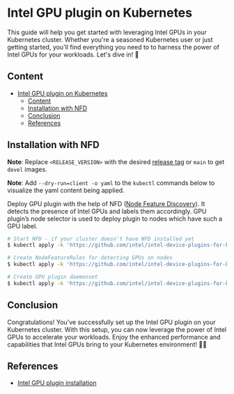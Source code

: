 # Intel GPU plugin on Kubernetes

This guide will help you get started with leveraging Intel GPUs in your Kubernetes cluster. Whether you're a seasoned Kubernetes user or just getting started, you'll find everything you need to to harness the power of Intel GPUs for your workloads. Let's dive in! 🌟

## Content

- [Intel GPU plugin on Kubernetes](#intel-gpu-plugin-on-kubernetes)
  - [Content](#content)
  - [Installation with NFD](#installation-with-nfd)
  - [Conclusion](#conclusion)
  - [References](#references)

## Installation with NFD

**Note**: Replace `<RELEASE_VERSION>` with the desired [release tag](https://github.com/intel/intel-device-plugins-for-kubernetes/tags) or `main` to get `devel` images.

**Note**: Add `--dry-run=client -o yaml` to the `kubectl` commands below to visualize the yaml content being applied.

Deploy GPU plugin with the help of NFD ([Node Feature Discovery](https://github.com/kubernetes-sigs/node-feature-discovery)). It detects the presence of Intel GPUs and labels them accordingly. GPU plugin’s node selector is used to deploy plugin to nodes which have such a GPU label.

```sh
# Start NFD - if your cluster doesn't have NFD installed yet
$ kubectl apply -k 'https://github.com/intel/intel-device-plugins-for-kubernetes/deployments/nfd?ref=<RELEASE_VERSION>'

# Create NodeFeatureRules for detecting GPUs on nodes
$ kubectl apply -k 'https://github.com/intel/intel-device-plugins-for-kubernetes/deployments/nfd/overlays/node-feature-rules?ref=<RELEASE_VERSION>'

# Create GPU plugin daemonset
$ kubectl apply -k 'https://github.com/intel/intel-device-plugins-for-kubernetes/deployments/gpu_plugin/overlays/nfd_labeled_nodes?ref=<RELEASE_VERSION>'
```

## Conclusion

Congratulations! You've successfully set up the Intel GPU plugin on your Kubernetes cluster. With this setup, you can now leverage the power of Intel GPUs to accelerate your workloads. Enjoy the enhanced performance and capabilities that Intel GPUs bring to your Kubernetes environment! 🚀✨

## References

- [Intel GPU plugin installation](https://intel.github.io/intel-device-plugins-for-kubernetes/cmd/gpu_plugin/README.html#installation)
